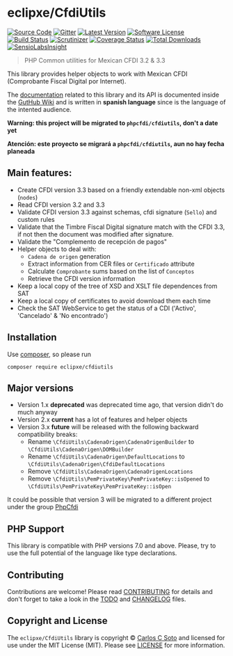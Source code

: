 # eclipxe/CfdiUtils

[![Source Code][badge-source]][source]
[![Gitter][badge-gitter]][gitter]
[![Latest Version][badge-release]][release]
[![Software License][badge-license]][license]
[![Build Status][badge-build]][build]
[![Scrutinizer][badge-quality]][quality]
[![Coverage Status][badge-coverage]][coverage]
[![Total Downloads][badge-downloads]][downloads]
[![SensioLabsInsight][badge-sensiolabs]][sensiolabs]

> PHP Common utilities for Mexican CFDI 3.2 & 3.3

This library provides helper objects to work with Mexican CFDI (Comprobante Fiscal Digital por Internet).

The [documentation] related to this library and its API is documented inside the [GutHub Wiki][documentation]
and is written in **spanish language** since is the language of the intented audience.

**Warning: this project will be migrated to `phpcfdi/cfdiutils`, don't a date yet**

**Atención: este proyecto se migrará a `phpcfdi/cfdiutils`, aun no hay fecha planeada**

## Main features:

- Create CFDI version 3.3 based on a friendly extendable non-xml objects (`nodes`)
- Read CFDI version 3.2 and 3.3
- Validate CFDI version 3.3 against schemas, cfdi signature (`Sello`) and custom rules
- Validate that the Timbre Fiscal Digital signature match with the CFDI 3.3,
  if not then the document was modified after signature.
- Validate the "Complemento de recepción de pagos"
- Helper objects to deal with:
    - `Cadena de origen` generation
    - Extract information from CER files or `Certificado` attribute
    - Calculate `Comprobante` sums based on the list of `Conceptos`
    - Retrieve the CFDI version information
- Keep a local copy of the tree of XSD and XSLT file dependences from SAT
- Keep a local copy of certificates to avoid download them each time
- Check the SAT WebService to get the status of a CDI ('Activo', 'Cancelado' & 'No encontrado') 


## Installation

Use [composer](https://getcomposer.org/), so please run
```shell
composer require eclipxe/cfdiutils
```


## Major versions

- Version 1.x **deprecated** was deprecated time ago, that version didn't do much anyway
- Version 2.x **current** has a lot of features and helper objects
- Version 3.x **future** will be released with the following backward compatibility breaks:
    - Rename `\CfdiUtils\CadenaOrigen\CadenaOrigenBuilder` to `\CfdiUtils\CadenaOrigen\DOMBuilder`
    - Rename `\CfdiUtils\CadenaOrigen\DefaultLocations` to `\CfdiUtils\CadenaOrigen\CfdiDefaultLocations`
    - Remove `\CfdiUtils\CadenaOrigen\CadenaOrigenLocations`
    - Remove `\CfdiUtils\PemPrivateKey\PemPrivateKey::isOpened` to `\CfdiUtils\PemPrivateKey\PemPrivateKey::isOpen`
    
It could be possible that version 3 will be migrated to a different project under the group [PhpCfdi]


## PHP Support

This library is compatible with PHP versions 7.0 and above.
Please, try to use the full potential of the language like type declarations.


## Contributing

Contributions are welcome! Please read [CONTRIBUTING][] for details
and don't forget to take a look in the [TODO][] and [CHANGELOG][] files.


## Copyright and License

The `eclipxe/CfdiUtils` library is copyright © [Carlos C Soto](http://eclipxe.com.mx/)
and licensed for use under the MIT License (MIT). Please see [LICENSE][] for more information.


[contributing]: https://github.com/eclipxe13/CfdiUtils/blob/master/CONTRIBUTING.md
[changelog]: https://github.com/eclipxe13/CfdiUtils/blob/master/docs/CHANGELOG.md
[todo]: https://github.com/eclipxe13/CfdiUtils/blob/master/docs/TODO.md
[documentation]: https://github.com/eclipxe13/CfdiUtils/wiki
[phpcfdi]: https://github.com/phpCfdi

[source]: https://github.com/eclipxe13/CfdiUtils
[gitter]: https://gitter.im/eclipxe13/php-cfdi
[release]: https://github.com/eclipxe13/CfdiUtils/releases
[license]: https://github.com/eclipxe13/CfdiUtils/blob/master/LICENSE
[build]: https://travis-ci.org/eclipxe13/CfdiUtils?branch=master
[quality]: https://scrutinizer-ci.com/g/eclipxe13/CfdiUtils/
[sensiolabs]: https://insight.sensiolabs.com/projects/87975c73-2f3b-480a-8cce-e78b15986d7b
[coverage]: https://scrutinizer-ci.com/g/eclipxe13/CfdiUtils/code-structure/master/code-coverage
[downloads]: https://packagist.org/packages/eclipxe/CfdiUtils

[badge-source]: http://img.shields.io/badge/source-eclipxe13/CfdiUtils-blue.svg?style=flat-square
[badge-gitter]: https://img.shields.io/gitter/room/nwjs/nw.js.svg?style=flat-square
[badge-release]: https://img.shields.io/github/release/eclipxe13/CfdiUtils.svg?style=flat-square
[badge-license]: https://img.shields.io/badge/license-MIT-brightgreen.svg?style=flat-square
[badge-build]: https://img.shields.io/travis/eclipxe13/CfdiUtils/master.svg?style=flat-square
[badge-quality]: https://img.shields.io/scrutinizer/g/eclipxe13/CfdiUtils/master.svg?style=flat-square
[badge-sensiolabs]: https://insight.sensiolabs.com/projects/87975c73-2f3b-480a-8cce-e78b15986d7b/mini.png
[badge-coverage]: https://img.shields.io/scrutinizer/coverage/g/eclipxe13/CfdiUtils/master.svg?style=flat-square
[badge-downloads]: https://img.shields.io/packagist/dt/eclipxe/CfdiUtils.svg?style=flat-square
